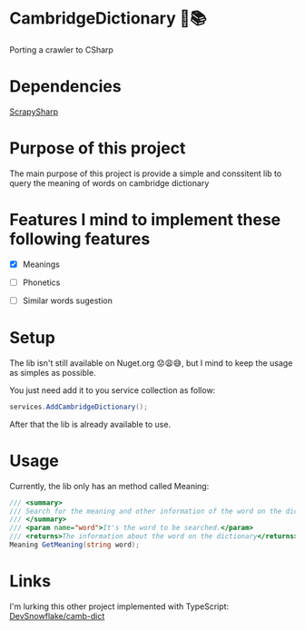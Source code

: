 # CambridgeDictionary :book::books:
Porting a crawler to CSharp

# Dependencies
[ScrapySharp](https://github.com/rflechner/ScrapySharp)

# Purpose of this project
The main purpose of this project is provide a simple and conssitent lib to query the meaning of words on cambridge dictionary

# Features I mind to implement these following features
- [x] Meanings
- [ ] Phonetics
- [ ] Similar words sugestion


# Setup
The lib isn't still available on Nuget.org :worried::weary::sweat_smile:, but I mind to keep the usage as simples as possible.

You just need add it to you service collection as follow:

````C#
services.AddCambridgeDictionary();
````

After that the lib is already available to use.

# Usage

Currently, the lib only has an method called Meaning:

````C#
/// <summary>
/// Search for the meaning and other information of the word on the dictionary
/// </summary>
/// <param name="word">It's the word to be searched.</param>
/// <returns>The information about the word on the dictionary</returns>
Meaning GetMeaning(string word);
````

# Links
I'm lurking this other project implemented with TypeScript: [DevSnowflake/camb-dict](https://github.com/DevSnowflake/camb-dict)